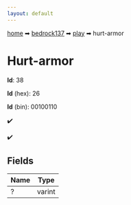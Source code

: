 ```yaml
---
layout: default
---
```


[home](/) ➡ [bedrock137](/protocol/bedrock137) ➡ [play](/protocol/bedrock137/play) ➡ hurt-armor

# Hurt-armor

**Id**: 38

**Id** (hex): 26

**Id** (bin): 00100110

✔️

✔️

## Fields

Name | Type
---|---
? | varint

